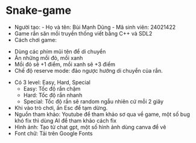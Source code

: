 # Snake-game
* Người tạo: - Họ và tên: Bùi Mạnh Dũng
             - Mã sinh viên: 24021422
* Game rắn săn mồi truyền thống viết bằng C++ và SDL2
* Cách chơi game:
 + Dùng các phím mũi tên để di chuyển
 + Ăn những mồi đỏ, mồi xanh
 + Mồi đỏ sẽ +1 điểm, mồi xanh sẽ +3 điểm
 + Chế độ reserve mode: đảo ngược hướng di chuyển của rắn.
* Có 3 level: Easy, Hard, Special
  + Easy: Tốc độ rắn chậm
  + Hard: Tốc độ rắn nhanh
  + Special: Tốc độ rắn sẽ random ngẫu nhiên cứ mỗi 2 giây
* Khi vào trò chơi, ấn Esc để tạm dừng.
* Nguồn tham khảo: Youtube để tham khảo sơ qua về game, một số bug khó fix thì dùng AI để tham khảo cách fix
* Hình ảnh: Tạo từ chat gpt, một số hình ảnh dùng canva để vẽ
* Font chữ: Tải trên Google Fonts
  
